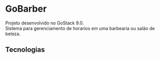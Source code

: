 # GoBarber

Projeto desenvolvido no GoStack 9.0.<br/>
Sistema para gerenciamento de horarios em uma barbearia ou salão de beleza.<br/>

## Tecnologias

